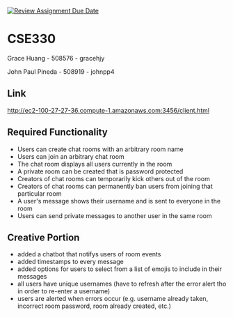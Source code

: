 [![Review Assignment Due Date](https://classroom.github.com/assets/deadline-readme-button-24ddc0f5d75046c5622901739e7c5dd533143b0c8e959d652212380cedb1ea36.svg)](https://classroom.github.com/a/OiggXh1o)
# CSE330
Grace Huang - 508576 - gracehjy

John Paul Pineda - 508919 - johnpp4

## Link
http://ec2-100-27-27-36.compute-1.amazonaws.com:3456/client.html 

## Required Functionality
- Users can create chat rooms with an arbitrary room name
- Users can join an arbitrary chat room
- The chat room displays all users currently in the room
- A private room can be created that is password protected
- Creators of chat rooms can temporarily kick others out of the room 
- Creators of chat rooms can permanently ban users from joining that particular room 
- A user's message shows their username and is sent to everyone in the room
- Users can send private messages to another user in the same room

## Creative Portion
- added a chatbot that notifys users of room events
- added timestamps to every message
- added options for users to select from a list of emojis to include in their messages
- all users have unique usernames (have to refresh after the error alert tho in order to re-enter a username)
- users are alerted when errors occur (e.g. username already taken, incorrect room password, room already created, etc.)
